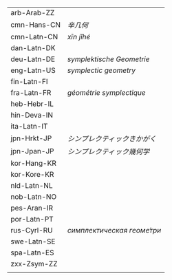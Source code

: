 | | |
|-|-|
| arb-Arab-ZZ |  |
| cmn-Hans-CN | _辛几何_ |
| cmn-Latn-CN | _xīn jǐhé_ |
| dan-Latn-DK |  |
| deu-Latn-DE | _symplektische Geometrie_ |
| eng-Latn-US | _symplectic geometry_ |
| fin-Latn-FI |  |
| fra-Latn-FR | _géométrie symplectique_ |
| heb-Hebr-IL |  |
| hin-Deva-IN |  |
| ita-Latn-IT |  |
| jpn-Hrkt-JP | _シンプレクティックきかがく_ |
| jpn-Jpan-JP | _シンプレクティック幾何学_ |
| kor-Hang-KR |  |
| kor-Kore-KR |  |
| nld-Latn-NL |  |
| nob-Latn-NO |  |
| pes-Aran-IR |  |
| por-Latn-PT |  |
| rus-Cyrl-RU | _симплектическая геоме́три_ |
| swe-Latn-SE |  |
| spa-Latn-ES |  |
| zxx-Zsym-ZZ |  |
|  |  |
